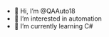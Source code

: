 - 👋 Hi, I’m @QAAuto18
- 👀 I’m interested in automation
- 🌱 I’m currently learning C#

<!---
QAAuto18/QAAuto18 is a ✨ special ✨ repository because its `README.md` (this file) appears on your GitHub profile.
You can click the Preview link to take a look at your changes.
--->
